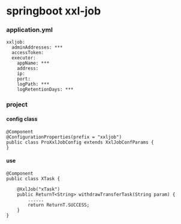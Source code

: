 # springboot xxl-job


### application.yml  
```
xxljob:
  adminAddresses: ***
  accessToken:
  executor:
    appName: ***
    address:
    ip:
    port:
    logPath: ***
    logRetentionDays: ***
```




### project
#### config class
```
@Component
@ConfigurationProperties(prefix = "xxljob")
public class ProXxlJobConfig extends XxlJobConfParams {
}
```

#### use
```
@Component
public class XTask {
    
    @XxlJob("xTask")
    public ReturnT<String> withdrawTransferTask(String param) {
        ......
        return ReturnT.SUCCESS;
    }
}

```